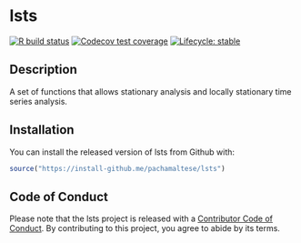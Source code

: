 # lsts

<!-- badges: start -->
[![R build status](https://github.com/pachamaltese/lsts/workflows/R-CMD-check/badge.svg)](https://github.com/pachamaltese/lsts/actions?workflow=R-CMD-check)
[![Codecov test coverage](https://codecov.io/gh/pachamaltese/lsts/branch/master/graph/badge.svg)](https://codecov.io/gh/pachamaltese/lsts?branch=master)
[![Lifecycle: stable](https://img.shields.io/badge/lifecycle-stable-brightgreen.svg)](https://www.tidyverse.org/lifecycle/#stable)
<!-- badges: end -->

## Description

A set of functions that allows stationary analysis and locally stationary time series analysis.

## Installation

You can install the released version of lsts from Github with:

``` r
source("https://install-github.me/pachamaltese/lsts")
```

## Code of Conduct
  
Please note that the lsts project is released with a [Contributor Code of Conduct](https://contributor-covenant.org/version/2/0/CODE_OF_CONDUCT.html). By contributing to this project, you agree to abide by its terms.
